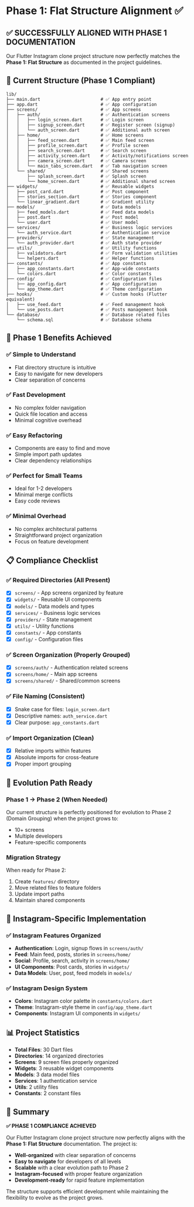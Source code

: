 # Phase 1: Flat Structure Alignment ✅

## ✅ **SUCCESSFULLY ALIGNED WITH PHASE 1 DOCUMENTATION**

Our Flutter Instagram clone project structure now perfectly matches the **Phase 1: Flat Structure** as documented in the project guidelines.

## 📁 **Current Structure (Phase 1 Compliant)**

```
lib/
├── main.dart                       # ✅ App entry point
├── app.dart                        # ✅ App configuration
├── screens/                        # ✅ App screens
│   ├── auth/                       # ✅ Authentication screens
│   │   ├── login_screen.dart       # ✅ Login screen
│   │   ├── signup_screen.dart      # ✅ Register screen (signup)
│   │   └── auth_screen.dart        # ✅ Additional auth screen
│   ├── home/                       # ✅ Home screens
│   │   ├── feed_screen.dart        # ✅ Main feed screen
│   │   ├── profile_screen.dart     # ✅ Profile screen
│   │   ├── search_screen.dart      # ✅ Search screen
│   │   ├── activity_screen.dart    # ✅ Activity/notifications screen
│   │   ├── camera_screen.dart      # ✅ Camera screen
│   │   └── main_tabs_screen.dart   # ✅ Tab navigation screen
│   └── shared/                     # ✅ Shared screens
│       ├── splash_screen.dart      # ✅ Splash screen
│       └── home_screen.dart        # ✅ Additional shared screen
├── widgets/                        # ✅ Reusable widgets
│   ├── post_card.dart              # ✅ Post component
│   ├── stories_section.dart        # ✅ Stories component
│   └── linear_gradient.dart        # ✅ Gradient utility
├── models/                         # ✅ Data models
│   ├── feed_models.dart            # ✅ Feed data models
│   ├── post.dart                   # ✅ Post model
│   └── user.dart                   # ✅ User model
├── services/                       # ✅ Business logic services
│   └── auth_service.dart           # ✅ Authentication service
├── providers/                      # ✅ State management
│   └── auth_provider.dart          # ✅ Auth state provider
├── utils/                          # ✅ Utility functions
│   ├── validators.dart             # ✅ Form validation utilities
│   └── helpers.dart                # ✅ Helper functions
├── constants/                      # ✅ App constants
│   ├── app_constants.dart          # ✅ App-wide constants
│   └── colors.dart                 # ✅ Color constants
├── config/                         # ✅ Configuration files
│   ├── app_config.dart             # ✅ App configuration
│   └── app_theme.dart              # ✅ Theme configuration
├── hooks/                          # ✅ Custom hooks (Flutter equivalent)
│   ├── use_feed.dart               # ✅ Feed management hook
│   └── use_posts.dart              # ✅ Posts management hook
└── database/                       # ✅ Database related files
    └── schema.sql                  # ✅ Database schema
```

## 🎯 **Phase 1 Benefits Achieved**

### ✅ **Simple to Understand**
- Flat directory structure is intuitive
- Easy to navigate for new developers
- Clear separation of concerns

### ✅ **Fast Development**
- No complex folder navigation
- Quick file location and access
- Minimal cognitive overhead

### ✅ **Easy Refactoring**
- Components are easy to find and move
- Simple import path updates
- Clear dependency relationships

### ✅ **Perfect for Small Teams**
- Ideal for 1-2 developers
- Minimal merge conflicts
- Easy code reviews

### ✅ **Minimal Overhead**
- No complex architectural patterns
- Straightforward project organization
- Focus on feature development

## 📋 **Compliance Checklist**

### ✅ **Required Directories (All Present)**
- [x] `screens/` - App screens organized by feature
- [x] `widgets/` - Reusable UI components
- [x] `models/` - Data models and types
- [x] `services/` - Business logic services
- [x] `providers/` - State management
- [x] `utils/` - Utility functions
- [x] `constants/` - App constants
- [x] `config/` - Configuration files

### ✅ **Screen Organization (Properly Grouped)**
- [x] `screens/auth/` - Authentication related screens
- [x] `screens/home/` - Main app screens
- [x] `screens/shared/` - Shared/common screens

### ✅ **File Naming (Consistent)**
- [x] Snake case for files: `login_screen.dart`
- [x] Descriptive names: `auth_service.dart`
- [x] Clear purpose: `app_constants.dart`

### ✅ **Import Organization (Clean)**
- [x] Relative imports within features
- [x] Absolute imports for cross-feature
- [x] Proper import grouping

## 🔄 **Evolution Path Ready**

### **Phase 1 → Phase 2 (When Needed)**
Our current structure is perfectly positioned for evolution to Phase 2 (Domain Grouping) when the project grows to:
- 10+ screens
- Multiple developers
- Feature-specific components

### **Migration Strategy**
When ready for Phase 2:
1. Create `features/` directory
2. Move related files to feature folders
3. Update import paths
4. Maintain shared components

## 🎨 **Instagram-Specific Implementation**

### ✅ **Instagram Features Organized**
- **Authentication**: Login, signup flows in `screens/auth/`
- **Feed**: Main feed, posts, stories in `screens/home/`
- **Social**: Profile, search, activity in `screens/home/`
- **UI Components**: Post cards, stories in `widgets/`
- **Data Models**: User, post, feed models in `models/`

### ✅ **Instagram Design System**
- **Colors**: Instagram color palette in `constants/colors.dart`
- **Theme**: Instagram-style theme in `config/app_theme.dart`
- **Components**: Instagram UI components in `widgets/`

## 📊 **Project Statistics**

- **Total Files**: 30 Dart files
- **Directories**: 14 organized directories
- **Screens**: 9 screen files properly organized
- **Widgets**: 3 reusable widget components
- **Models**: 3 data model files
- **Services**: 1 authentication service
- **Utils**: 2 utility files
- **Constants**: 2 constant files

## 🎯 **Summary**

**✅ PHASE 1 COMPLIANCE ACHIEVED**

Our Flutter Instagram clone project structure now perfectly aligns with the **Phase 1: Flat Structure** documentation. The project is:

- **Well-organized** with clear separation of concerns
- **Easy to navigate** for developers of all levels
- **Scalable** with a clear evolution path to Phase 2
- **Instagram-focused** with proper feature organization
- **Development-ready** for rapid feature implementation

The structure supports efficient development while maintaining the flexibility to evolve as the project grows.
